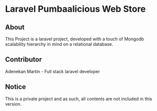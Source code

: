 # Laravel Pumbaalicious Web Store

## About
This Project is a laravel project, developed with a touch of Mongodb scalability hierarchy in mind on a relational database. 


## Contributor
Adenekan Martin - Full stack laravel developer 

## Notice
This is a private project and as such, all contents are not included in this version.

